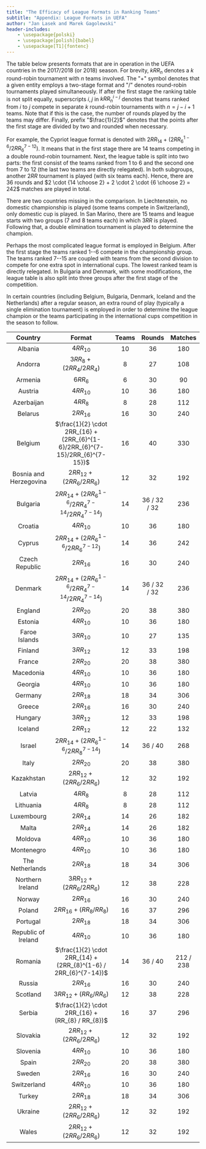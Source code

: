 ```yaml
---
title: "The Efficacy of League Formats in Ranking Teams"
subtitle: "Appendix: League Formats in UEFA"
author: "Jan Lasek and Marek Gagolewski"
header-includes:
    - \usepackage{polski}
    - \usepackage[polish]{babel}
    - \usepackage[T1]{fontenc}
---
```



The table below presents formats that are in operation in the UEFA
countries in the 2017/2018 (or 2018) season. For brevity, $kRR_{n}$ denotes
a $k$ round-robin tournament with $n$ teams involved.
The "$+$" symbol denotes that a given entity employs a two-stage format and "$/$"  denotes round-robin tournaments played simultaneously.
If after the first stage the ranking table is not split equally, superscripts $i, j$ in $kRR_{n}^{i-j}$
denotes that teams ranked from $i$ to $j$ compete in separate $k$ round-robin tournaments with
$n = j - i + 1$ teams. Note that if this is the case, the number of rounds played by the teams may differ.
Finally, prefix "$\frac{1}{2}$" denotes that the points after the first stage are divided by two and rounded when necessary.

For example, the Cypriot league format is denoted with $2RR_{14}$ $+$ $(2RR_{6}^{1-6} / 2RR_{6}^{7-12})$.
It means that in the first stage there are 14 teams competing in a double round-robin tournament. Next, the league table is split into two parts:
the first consist of the teams ranked from 1 to 6 and the second one from 7 to 12 (the last two teams are directly relegated).
In both subgroups, another $2RR$ tournament is played (with six teams each). Hence, there are 36 rounds and $2 \cdot {14 \choose 2} + 2 \cdot 2 \cdot {6 \choose 2} = 242$
matches are played in total.

There are two countries missing in the comparison. In Liechtenstein, no domestic championship is played
(some teams compete in Switzerland), only domestic cup is played. In San Marino, there are 15 teams
and league starts with two groups (7 and 8 teams each) in which $3RR$ is played. Following that, a double
elimination tournament is played to determine the champion.

Perhaps the most complicated league format is employed in Belgium. After the first stage
the teams ranked 1--6 compete in the championship group. The teams ranked 7--15 are coupled
with teams from the second division to compete for one extra spot in international cups.
The lowest ranked team is directly relegated. In Bulgaria and Denmark, with some modifications,
the league table is also split into three groups after the first stage of the competition.

In certain countries (including Belgium, Bulgaria, Denmark, Iceland and the Netherlands) after a regular season,
an extra round of play (typically a single elimination tournament)
is employed in order to determine the league champion or the teams participating in the international cups competition in the season to follow.


| Country                   |      Format                              |     Teams    |    Rounds    |    Matches   |
|:-------------------------:|:----------------------------------------:|:------------:|:------------:|:------------:|
| Albania                   | $4RR_{10}$                             | 10           | 36           | 180          |
| Andorra                   | $3RR_{8} + (2RR_{4} / 2RR_{4})$        | 8            | 27           | 108          |
| Armenia                   | $6RR_{6}$                              | 6            | 30           | 90           |
| Austria                   | $4RR_{10}$                             | 10           | 36           | 180          |
| Azerbaijan                | $4RR_{8}$                              | 8            | 28           | 112          |
| Belarus                   | $2RR_{16}$                             | 16           | 30           | 240          |
| Belgium                   | $\frac{1}{2} \cdot 2RR_{16} + (2RR_{6}^{1-6}/2RR_{6}^{7-15}/2RR_{6}^{7-15})$ | 16           | 40           | 330          |
| Bosnia and Herzegovina    | $2RR_{12} + (2RR_{6} / 2RR_{6})$       | 12           | 32           | 192          |
| Bulgaria                  | $2RR_{14} + (2RR_{6}^{1-6}/2RR_{4}^{7-14}/2RR_{4}^{7-14})$ | 14           | 36 / 32 / 32 | 236          |
| Croatia                   | $4RR_{10}$                             | 10           | 36           | 180          |
| Cyprus                    | $2RR_{14} + (2RR_{6}^{1-6} / 2RR_{6}^{7-12})$ | 14           | 36           | 242          |
| Czech Republic            | $2RR_{16}$                             | 16           | 30           | 240          |
| Denmark                   | $2RR_{14} + (2RR_{6}^{1-6}/2RR_{4}^{7-14}/2RR_{4}^{7-14})$ | 14           | 36 / 32 / 32 | 236          |
| England                   | $2RR_{20}$                             | 20           | 38           | 380          |
| Estonia                   | $4RR_{10}$                             | 10           | 36           | 180          |
| Faroe Islands             | $3RR_{10}$                             | 10           | 27           | 135          |
| Finland                   | $3RR_{12}$                             | 12           | 33           | 198          |
| France                    | $2RR_{20}$                             | 20           | 38           | 380          |
| Macedonia                 | $4RR_{10}$                             | 10           | 36           | 180          |
| Georgia                   | $4RR_{10}$                             | 10           | 36           | 180          |
| Germany                   | $2RR_{18}$                             | 18           | 34           | 306          |
| Greece                    | $2RR_{16}$                             | 16           | 30           | 240          |
| Hungary                   | $3RR_{12}$                             | 12           | 33           | 198          |
| Iceland                   | $2RR_{12}$                             | 12           | 22           | 132          |
| Israel                    | $2RR_{14} + (2RR_{6}^{1-6} / 2RR_{8}^{7-14})$ | 14           | 36 / 40      | 268          |
| Italy                     | $2RR_{20}$                             | 20           | 38           | 380          |
| Kazakhstan                | $2RR_{12} + (2RR_{6} / 2RR_{6})$       | 12           | 32           | 192          |
| Latvia                    | $4RR_{8}$                              | 8            | 28           | 112          |
| Lithuania                 | $4RR_{8}$                              | 8            | 28           | 112          |
| Luxembourg                | $2RR_{14}$                             | 14           | 26           | 182          |
| Malta                     | $2RR_{14}$                             | 14           | 26           | 182          |
| Moldova                   | $4RR_{10}$                             | 10           | 36           | 180          |
| Montenegro                | $4RR_{10}$                             | 10           | 36           | 180          |
| The Netherlands           | $2RR_{18}$                             | 18           | 34           | 306          |
| Northern Ireland          | $3RR_{12} + (2RR_{6} / 2RR_{6})$       | 12           | 38           | 228          |
| Norway                    | $2RR_{16}$                             | 16           | 30           | 240          |
| Poland                    | $2RR_{16} + (RR_{8} / RR_{8})$         | 16           | 37           | 296          |
| Portugal                  | $2RR_{18}$                             | 18           | 34           | 306          |
| Republic of Ireland       | $4RR_{10}$                             | 10           | 36           | 180          |
| Romania                   | $\frac{1}{2} \cdot 2RR_{14} + (2RR_{8}^{1-6} / 2RR_{6}^{7-14})$ | 14           | 36 / 40      | 212 / 238    |
| Russia                    | $2RR_{16}$                             | 16           | 30           | 240          |
| Scotland                  | $3RR_{12} + (RR_{6} / RR_{6})$         | 12           | 38           | 228          |
| Serbia                    | $\frac{1}{2} \cdot 2RR_{16} + (RR_{8} / RR_{8})$ | 16           | 37           | 296          |
| Slovakia                  | $2RR_{12} + (2RR_{6} / 2RR_{6})$       | 12           | 32           | 192          |
| Slovenia                  | $4RR_{10}$                             | 10           | 36           | 180          |
| Spain                     | $2RR_{20}$                             | 20           | 38           | 380          |
| Sweden                    | $2RR_{16}$                             | 16           | 30           | 240          |
| Switzerland               | $4RR_{10}$                             | 10           | 36           | 180          |
| Turkey                    | $2RR_{18}$                             | 18           | 34           | 306          |
| Ukraine                   | $2RR_{12} + (2RR_{6} / 2RR_{6})$       | 12           | 32           | 192          |
| Wales                     | $2RR_{12} + (2RR_{6} / 2RR_{6})$       | 12           | 32           | 192          |

